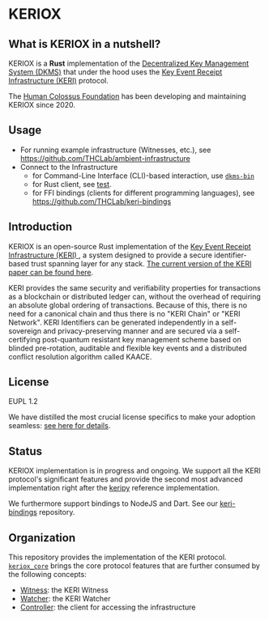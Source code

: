 # KERIOX

## What is KERIOX in a nutshell?

KERIOX is a **Rust** implementation of the [Decentralized Key Management System (DKMS)](https://dkms.colossi.network/) that under the hood uses the [Key Event Receipt Infrastructure (KERI)](https://trustoverip.github.io/tswg-keri-specification/) protocol. 

The [Human Colossus Foundation](https://humancolossus.foundation/) has been developing and maintaining KERIOX since 2020.

## Usage

- For running example infrastructure (Witnesses, etc.), see https://github.com/THCLab/ambient-infrastructure
- Connect to the Infrastructure
  - for Command-Line Interface (CLI)-based interaction, use [`dkms-bin`](https://github.com/THCLab/dkms-bin) 
  - for Rust client, see [test](https://github.com/THCLab/keriox/blob/master/keriox_tests/tests/indirect_mode_signing.rs).
  - for FFI bindings (clients for different programming languages), see https://github.com/THCLab/keri-bindings

## Introduction

KERIOX is an open-source Rust implementation of the [ Key Event Receipt Infrastructure (KERI) ](https://weboftrust.github.io/ietf-keri/draft-ssmith-keri.html), a system designed to provide a secure identifier-based trust spanning layer for any stack. [The current version of the KERI paper can be found here](https://github.com/SmithSamuelM/Papers/blob/master/whitepapers/KERI_WP_2.x.web.pdf).

KERI provides the same security and verifiability properties for transactions as a blockchain or distributed ledger can, without the overhead of requiring an absolute global ordering of transactions. Because of this, there is no need for a canonical chain and thus there is no "KERI Chain" or "KERI Network". KERI Identifiers can be generated independently in a self-sovereign and privacy-preserving manner and are secured via a self-certifying post-quantum resistant key management scheme based on blinded pre-rotation, auditable and flexible key events and a distributed conflict resolution algorithm called KAACE.

## License

EUPL 1.2

We have distilled the most crucial license specifics to make your adoption seamless: [see here for details](https://github.com/THCLab/licensing).

## Status

KERIOX implementation is in progress and ongoing. We support all the KERI protocol's significant features and provide the second most advanced implementation right after the [keripy](https://github.com/weboftrust/keripy) reference implementation.

We furthermore support bindings to NodeJS and Dart. See our [keri-bindings](https://github.com/THCLab/keri-bindings) repository.

## Organization

This repository provides the implementation of the KERI protocol. [`keriox_core`](https://github.com/THCLab/keriox/tree/master/keriox_core) brings the core protocol features that are further consumed by the following concepts:

- [Witness](./components/witness): the KERI Witness
- [Watcher](./components/watcher): the KERI Watcher
- [Controller](./components/controller): the client for accessing the infrastructure
